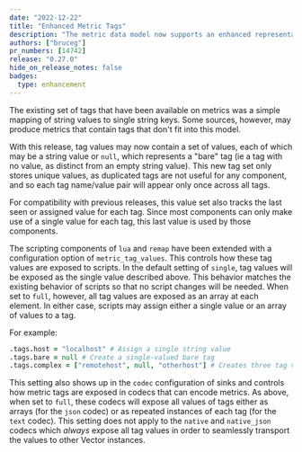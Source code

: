 ```yaml
---
date: "2022-12-22"
title: "Enhanced Metric Tags"
description: "The metric data model now supports an enhanced representation of tag values"
authors: ["bruceg"]
pr_numbers: [14742]
release: "0.27.0"
hide_on_release_notes: false
badges:
  type: enhancement
---
```


The existing set of tags that have been available on metrics was a simple mapping of string values
to single string keys. Some sources, however, may produce metrics that contain tags that don't fit
into this model.

With this release, tag values may now contain a set of values, each of which may be a string value
or `null`, which represents a "bare" tag (ie a tag with no value, as distinct from an empty string
value). This new tag set only stores unique values, as duplicated tags are not useful for any
component, and so each tag name/value pair will appear only once across all tags.

For compatibility with previous releases, this value set also tracks the last seen or assigned value
for each tag. Since most components can only make use of a single value for each tag, this last
value is used by those components.

The scripting components of `lua` and `remap` have been extended with a configuration option of
`metric_tag_values`. This controls how these tag values are exposed to scripts. In the default
setting of `single`, tag values will be exposed as the single value described above. This behavior
matches the existing behavior of scripts so that no script changes will be needed. When set to
`full`, however, all tag values are exposed as an array at each element. In either case, scripts may
assign either a single value or an array of values to a tag.

For example:

```coffee
.tags.host = "localhost" # Assign a single string value
.tags.bare = null # Create a single-valued bare tag
.tags.complex = ["remotehost", null, "otherhost"] # Creates three tag values
```

This setting also shows up in the `codec` configuration of sinks and controls how metric tags are
exposed in codecs that can encode metrics. As above, when set to `full`, these codecs will expose
all values of tags either as arrays (for the `json` codec) or as repeated instances of each tag (for
the `text` codec). This setting does not apply to the `native` and `native_json` codecs which
_always_ expose all tag values in order to seamlessly transport the values to other Vector
instances.
